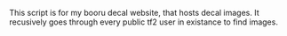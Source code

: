 This script is for my booru decal website, that hosts decal images.
It recusively goes through every public tf2 user in existance to find images.

